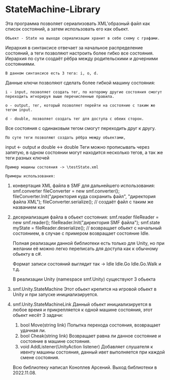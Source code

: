 # StateMachine-Library
Эта программа позволяет сериализовать XML'образный файл как список состояний, а затем использовать его как обьект.

	Обьект - State на выходе сериализации хранит в себе схему с графами.
Иерархия в синтаксисе отвечает за начальное распределение состояний, 
а теги позволяют настроить более гибко все состояния.
Иерархия по сути создаёт рёбра между родительскими и дочерними состояниями.

	В данном синтаксисе есть 3 тега: i, o, d.
Данные ключи позволяют сделать более гибкой машину состояния:

	i - input, позволяет создать тег, по которому другие состояния смогут переходить игнорируя выше перечисленные правила.

	o - output, тег, который позволяет перейти на состояние с таким же тегом input.

	d - double, позволяет создать тег для доступа с обеих сторон.
Все состояния с одинаковым тегом смогут переходить друг к другу.

	По суте теги позволяют создать рёбра между обьектами,
input <- output и double <-> double
	Теги можно прописывать через запятую, в одном состоянии могут находится несколько тегов, 
	а так же теги разных ключей

	Пример машины состояния -> \testState.xml

	Примеры использования:
1. конвертация XML файла в SMF для дальнейшего использования:
	smf.converter fileConverter = new smf.converter();
	fileConverter.Init("директория куда сохранить файл", "директория файла XML");
	fileConverter.serialize(); // создаёт файл с таким же названием как 
2. десериализация файла в обьект состояния:
	smf.reader fileReader = new smf.reader();
	fileReader.Init("директория SMF файла");
	smf.state myState = fileReader.deserialize(); // возвращает обьект с начальный состоянием, 
в случае с примером возвращает состояние Idle.

	Полная реализации данной библиотеки есть только для Unity, 
но при желании её можно легко переписать для доступа как к обычному обьекту в c#.

	Формат записи состояний выглядит так -> 
Idle
Idle.Go
Idle.Go.Walk
и т.д.

	В реализации Unity (namespace smf.Unity) существуют 3 обьекта 
1. smf.Unity.StateMachine 
	Этот обьект крепится на игровой обьект в Unity и при запуске инициализируется.
2. smf.Unity.StateMachineLink
	Данный обьект инициализируется в любое время и прикрепляется к одной машине состояния,
	этот обьект несёт 3 задачи:

	1. bool Move(string link)
		Попытка перехода состояния, возвращает удачная ли.
	2. bool Cheak(string link)
		Возвращает равна ли данное состояние и состояние в машине состояния.
	3. void AddListener(UnityAction<string> listener)
		Добавляет слушателя к ивенту машины состояния, 
		данный ивет выполняется при каждой смене состояния.

	Всю библиотеку написал Коноплев Арсений.
	Выход библиотеки в 2022.11.08.